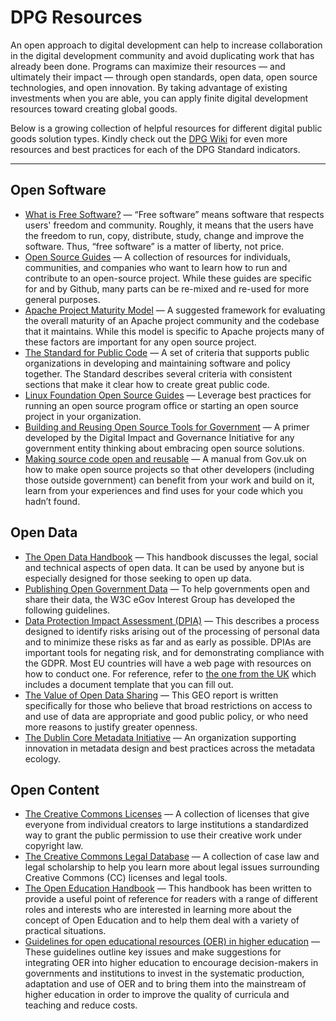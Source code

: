 # DPG Resources 

An open approach to digital development can help to increase collaboration in the digital development community and avoid duplicating work that has already been done. Programs can maximize their resources — and ultimately their impact — through open standards, open data, open source technologies, and open innovation. By taking advantage of existing investments when you are able, you can apply finite digital development resources toward creating global goods.

Below is a growing collection of helpful resources for different digital public goods solution types. Kindly check out the [DPG Wiki](https://github.com/DPGAlliance/dpg-resources/wiki) for even more resources and best practices for each of the DPG Standard indicators.

---

## Open Software

- [What is Free Software?](https://gnu.org/philosophy/free-sw.html) — “Free software” means software that respects users' freedom and community. Roughly, it means that the users have the freedom to run, copy, distribute, study, change and improve the software. Thus, “free software” is a matter of liberty, not price.
- [Open Source Guides](https://opensource.guide/) — A collection of resources for individuals, communities, and companies who want to learn how to run and contribute to an open-source project. While these guides are specific for and by Github, many parts can be re-mixed and re-used for more general purposes.
- [Apache Project Maturity Model](https://community.apache.org/apache-way/apache-project-maturity-model.html) — A suggested framework for evaluating the overall maturity of an Apache project community and the codebase that it maintains. While this model is specific to Apache projects many of these factors are important for any open source project.
- [The Standard for Public Code](https://standard.publiccode.net) — A set of criteria that supports public organizations in developing and maintaining software and policy together. The Standard describes several criteria with consistent sections that make it clear how to create great public code.
- [Linux Foundation Open Source Guides](https://linuxfoundation.org/resources/open-source-guides) — Leverage best practices for running an open source program office or starting an open source project in your organization.
- [Building and Reusing Open Source Tools for Government](https://newamerica.org/digital-impact-governance-initiative/reports/building-and-reusing-open-source-tools-government/) — A primer developed by the Digital Impact and Governance Initiative for any government entity thinking about embracing open source solutions.
- [Making source code open and reusable](https://gov.uk/service-manual/technology/making-source-code-open-and-reusable) — A manual from Gov.uk on how to make open source projects so that other developers (including those outside government) can benefit from your work and build on it, learn from your experiences and find uses for your code which you hadn’t found.

## Open Data

- [The Open Data Handbook](https://opendatahandbook.org/guide/en/) — This handbook discusses the legal, social and technical aspects of open data. It can be used by anyone but is especially designed for those seeking to open up data.
- [Publishing Open Government Data](https://w3.org/TR/gov-data/) — To help governments open and share their data, the W3C eGov Interest Group has developed the following guidelines.
- [Data Protection Impact Assessment (DPIA)](https://dataprotection.ie/en/organisations/know-your-obligations/data-protection-impact-assessments) — This describes a process designed to identify risks arising out of the processing of personal data and to minimize these risks as far and as early as possible. DPIAs are important tools for negating risk, and for demonstrating compliance with the GDPR. Most EU countries will have a web page with resources on how to conduct one. For reference, refer to [the one from the UK](https://ico.org.uk/for-organisations/guide-to-data-protection/guide-to-the-general-data-protection-regulation-gdpr/accountability-and-governance/data-protection-impact-assessments/) which includes a document template that you can fill out.
- [The Value of Open Data Sharing](https://earthobservations.org/documents/dsp/20151130_the_value_of_open_data_sharing.pdf) — This GEO report is written specifically for those who believe that broad restrictions on access to and use of data are appropriate and good public policy, or who need more reasons to justify greater openness.
- [The Dublin Core Metadata Initiative](https://dublincore.org/about) — An organization supporting innovation in metadata design and best practices across the metadata ecology.

## Open Content

- [The Creative Commons Licenses](https://creativecommons.org/about/cclicenses) — A collection of licenses that give everyone from individual creators to large institutions a standardized way to grant the public permission to use their creative work under copyright law.
- [The Creative Commons Legal Database](https://legaldb.creativecommons.org) — A collection of case law and legal scholarship to help you learn more about legal issues surrounding Creative Commons (CC) licenses and legal tools.
- [The Open Education Handbook](https://en.wikibooks.org/wiki/Open_Education_Handbook) — This handbook has been written to provide a useful point of reference for readers with a range of different roles and interests who are interested in learning more about the concept of Open Education and to help them deal with a variety of practical situations.
- [Guidelines for open educational resources (OER) in higher education](https://unesdoc.unesco.org/ark:/48223/pf0000213605) — These guidelines outline key issues and make suggestions for integrating OER into higher education to encourage decision-makers in governments and institutions to invest in the systematic production, adaptation and use of OER and to bring them into the mainstream of higher education in order to improve the quality of curricula and teaching and reduce costs.